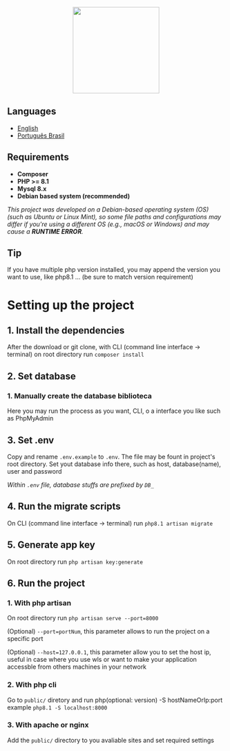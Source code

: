 <p align="center"><a href="https://laravel.com" target="_blank"><img src="https://raw.githubusercontent.com/laravel/art/master/logo-lockup/5%20SVG/2%20CMYK/1%20Full%20Color/laravel-logolockup-cmyk-red.svg" width="200"></a></p>

## Languages
- [English](README.md)
- [Português Brasil](README.pt.md)

## Requirements
- __Composer__
- __PHP >= 8.1__
- __Mysql 8.x__
- __Debian based system (recommended)__

_This project was developed on a Debian-based operating system (OS) (such as Ubuntu or Linux Mint), so some file paths and configurations may differ if you're using a different OS (e.g., macOS or Windows) and may cause a **RUNTIME ERROR**._


## Tip
If you have multiple php version installed, you may append the version you want to use, like php8.1 ... (be sure to match version requirement)

# Setting up the project
## 1. Install the dependencies
After the download or git clone, with CLI (command line interface -> terminal) on root directory run `composer install`


## 2. Set database
### 1. Manually create the database biblioteca
Here you may run the process as you want, CLI, o a interface you like such as PhpMyAdmin


## 3. Set .env
Copy and rename `.env.example` to `.env`. The file may be fount in project's root directory.
Set yout database info there, such as host, database(name), user and password

_Within `.env` file, database stuffs are prefixed by `DB_`_

## 4. Run the migrate scripts
On CLI (command line interface -> terminal) run `php8.1 artisan migrate`


## 5. Generate app key
On root directory run `php artisan key:generate`


## 6. Run the project
### 1. With php artisan
On root directory run `php artisan serve --port=8000`

(Optional) `--port=portNum`, this parameter allows to run the project on a specific port

(Optional) `--host=127.0.0.1`, this parameter allow you to set the host ip, useful in case where you use wls or want to make your application accessble from others machines in your network

### 2. With php cli
Go to `public/` diretory and run php(optional: version) -S hostNameOrIp:port
example `php8.1 -S localhost:8000`

### 3. With apache or nginx
Add the `public/` directory to you avaliable sites and set required settings


